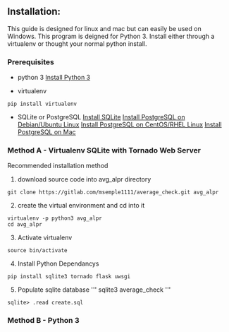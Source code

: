 ## Installation:
This guide is designed for linux and mac but can easily be used on Windows.
This program is deigned for Python 3.
Install either through a virtualenv or thought your normal python install.
### Prerequisites
- python 3
[Install Python 3](https://www.python.org/downloads/)

- virtualenv
```
pip install virtualenv
```

- SQLite or PostgreSQL
[Install SQLite](http://www.tutorialspoint.com/sqlite/sqlite_installation.htm)
[Install PostgreSQL on Debian/Ubuntu Linux](http://www.stuartellis.eu/articles/postgresql-setup/)
[Install PostgreSQL on CentOS/RHEL Linux](https://wiki.postgresql.org/wiki/YUM_Installation)
[Install PostgreSQL on Mac](http://postgresapp.com/)

### Method A - Virtualenv SQLite with Tornado Web Server
Recommended installation method

1. download source code into avg_alpr directory
```
git clone https://gitlab.com/msemple1111/average_check.git avg_alpr
```

2. create the virtual environment and cd into it
```
virtualenv -p python3 avg_alpr
cd avg_alpr
```

3. Activate virtualenv
```
source bin/activate
```

4. Install Python Dependancys
```
pip install sqlite3 tornado flask uwsgi
```

5. Populate sqlite database
'''
sqlite3 average_check
'''
```
sqlite> .read create.sql
```

### Method B - Python 3


